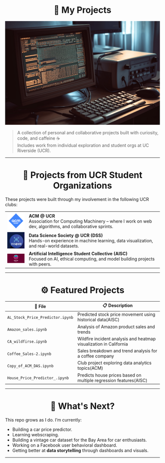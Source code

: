 <div align="center">

<h1>📼 My Projects</h1>

</div>

![Banner](./computer-screen-with-python-code.png)

> A collection of personal and collaborative projects built with curiosity, code, and caffeine ☕  
> Includes work from individual exploration and student orgs at UC Riverside (UCR).

---
<div align="center">

<h1>🏫 Projects from UCR Student Organizations</h1>

</div>

These projects were built through my involvement in the following UCR clubs:

<table>
  <tr>
    <td><img src="./acm-ucr-logo.webp" width="100"/></td>
    <td><strong>ACM @ UCR</strong><br/>Association for Computing Machinery – where I work on web dev, algorithms, and collaborative sprints.</td>
  </tr>
  <tr>
    <td><img src="./dss.png" width="100"/></td>
    <td><strong>Data Science Society @ UCR (DSS)</strong><br/>Hands-on experience in machine learning, data visualization, and real-world datasets.</td>
  </tr>
  <tr>
    <td><img src="./aiscucr.jpg" width="100"/></td>
    <td><strong>Artificial Intelligence Student Collective (AISC)</strong><br/>Focused on AI, ethical computing, and model building projects with peers.</td>
  </tr>
</table>

---
<div align="center">

<h1>⚙️ Featured Projects</h1>

</div>

| 📁 File                         | 📋 Description                                                               |
|-------------------------------|------------------------------------------------------------------------------|
| `AL_Stock_Price_Predictor.ipynb`      | Predicted stock price movement using historical data(AISC)                 |
| `Amazon_sales.ipynb`                  | Analysis of Amazon product sales and trends                                |
| `CA_wildfirse.ipynb`                  | Wildfire incident analysis and heatmap visualization in California         |
| `Coffee_Sales-2.ipynb`                | Sales breakdown and trend analysis for a coffee company                    |
| `Copy_of_ACM_DAS.ipynb`               | Club project exploring data analytics topics(ACM)                          |
| `House_Price_Predictor_.ipynb`        | Predicts house prices based on multiple regression features(AISC)          |


---
<div align="center">

<h1>🌱 What's Next?</h1>

</div>

This repo grows as I do. I’m currently:
- Building a car price predictor.
- Learning webscraping.
- Building a vintage car dataset for the Bay Area for car enthusiasts.
- Working on a Facebook user behavioral dashboard. 
- Getting better at **data storytelling** through dashboards and visuals.

---


